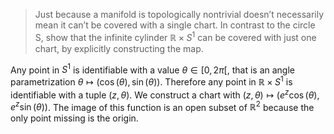 > Just because a manifold is topologically nontrivial doesn’t necessarily mean it can’t be 
> covered with a single chart. In contrast to the circle S, show that the infinite cylinder
> $\mathbb R \times S^1$ can be covered with just one chart, by explicitly constructing the map.

Any point in $S^1$ is identifiable with a value $\theta \in [0, 2\pi[$, that is an angle parametrization $\theta \mapsto (\cos(\theta), \sin(\theta))$. Therefore any point in $\mathbb R \times S^1$ is identifiable with a tuple $(z, \theta)$. We construct a chart with $(z, \theta) \mapsto (e^z \cos(\theta), e^z \sin(\theta))$. The image of this function is an open subset of $\mathbb R^2$ because the only point missing is the origin.